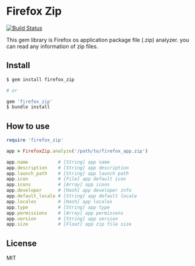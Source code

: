 # Firefox Zip
[![Build Status](https://travis-ci.org/henteko/firefox_zip.svg?branch=master)](https://travis-ci.org/henteko/firefox_zip)

This gem library is Firefox os application package file (.zip) analyzer. you can read any information of zip files.

## Install

```sh
$ gem install firefox_zip

# or

gem 'firefox_zip'
$ bundle install
```

## How to use

```rb
require 'firefox_zip'

app = FirefoxZip.analyze('/path/to/firefox_app.zip')

app.name           # [String] app name
app.description    # [String] app description
app.launch_path    # [String] app launch path
app.icon           # [File] app default icon
app.icons          # [Array] app icons
app.developer      # [Hash] app developer info
app.default_locale # [String] app default locale
app.locales        # [Hash] app locales
app.type           # [String] app type
app.permissions    # [Array] app permissons
app.version        # [String] app version
app.size           # [Float] app zip file size
```

## License
MIT
